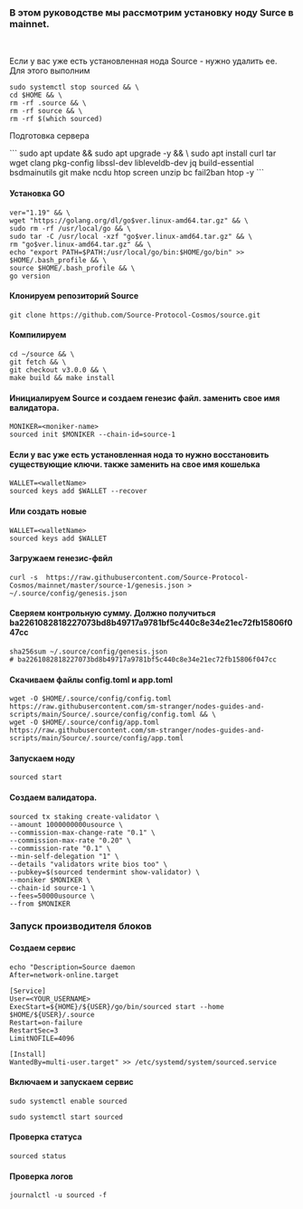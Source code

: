 ### В этом руководстве мы рассмотрим установку ноду Surce в mainnet. 

<br>

<p>Если у вас уже есть установленная нода Source - нужно удалить ее. Для этого выполним</p>

```
sudo systemctl stop sourced && \
cd $HOME && \
rm -rf .source && \
rm -rf source && \
rm -rf $(which sourced)
```

<p>Подготовка сервера</p>
```
sudo apt update && sudo apt upgrade -y && \
sudo apt install curl tar wget clang pkg-config libssl-dev libleveldb-dev jq build-essential bsdmainutils git make ncdu htop screen unzip bc fail2ban htop -y
```

#### Установка GO
```
ver="1.19" && \
wget "https://golang.org/dl/go$ver.linux-amd64.tar.gz" && \
sudo rm -rf /usr/local/go && \
sudo tar -C /usr/local -xzf "go$ver.linux-amd64.tar.gz" && \
rm "go$ver.linux-amd64.tar.gz" && \
echo "export PATH=$PATH:/usr/local/go/bin:$HOME/go/bin" >> $HOME/.bash_profile && \
source $HOME/.bash_profile && \
go version
```

#### Клонируем репозиторий Source
```
git clone https://github.com/Source-Protocol-Cosmos/source.git
```

#### Компилируем
```
cd ~/source && \
git fetch && \
git checkout v3.0.0 && \
make build && make install
```

#### Инициалируем Source и создаем генезис файл. <moniker-name> заменить свое имя валидатора.
```
MONIKER=<moniker-name>
sourced init $MONIKER --chain-id=source-1
```

#### Если у вас уже есть установленная нода то нужно восстановить существующие ключи. <walletname> также заменить на свое имя кошелька
```
WALLET=<walletName>
sourced keys add $WALLET --recover
```

#### Или создать новые
```
WALLET=<walletName>
sourced keys add $WALLET
```

#### Загружаем генезис-фвйл
```
curl -s  https://raw.githubusercontent.com/Source-Protocol-Cosmos/mainnet/master/source-1/genesis.json > ~/.source/config/genesis.json
```

#### Сверяем контрольную сумму. Должно получиться ba2261082818227073bd8b49717a9781bf5c440c8e34e21ec72fb15806f047cc
```
sha256sum ~/.source/config/genesis.json
# ba2261082818227073bd8b49717a9781bf5c440c8e34e21ec72fb15806f047cc
```

#### Скачиваем файлы config.toml и app.toml
```
wget -O $HOME/.source/config/config.toml https://raw.githubusercontent.com/sm-stranger/nodes-guides-and-scripts/main/Source/.source/config/config.toml && \
wget -O $HOME/.source/config/app.toml https://raw.githubusercontent.com/sm-stranger/nodes-guides-and-scripts/main/Source/.source/config/app.toml
```


#### Запускаем ноду
```
sourced start
```

#### Создаем валидатора.
```
sourced tx staking create-validator \
--amount 1000000000usource \
--commission-max-change-rate "0.1" \
--commission-max-rate "0.20" \
--commission-rate "0.1" \
--min-self-delegation "1" \
--details "validators write bios too" \
--pubkey=$(sourced tendermint show-validator) \
--moniker $MONIKER \
--chain-id source-1 \
--fees=50000usource \
--from $MONIKER
```

### Запуск производителя блоков

#### Создаем сервис
```
echo "Description=Source daemon
After=network-online.target

[Service]
User=<YOUR_USERNAME>
ExecStart=${HOME}/${USER}/go/bin/sourced start --home $HOME/${USER}/.source
Restart=on-failure
RestartSec=3
LimitNOFILE=4096

[Install]
WantedBy=multi-user.target" >> /etc/systemd/system/sourced.service
```

#### Включаем и запускаем сервис
```
sudo systemctl enable sourced
```
```
sudo systemctl start sourced
```

#### Проверка статуса
```
sourced status
```

#### Проверка логов
```
journalctl -u sourced -f
```
